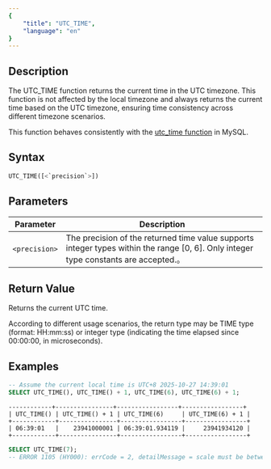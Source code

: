 ```yaml
---
{
    "title": "UTC_TIME",
    "language": "en"
}
---
```


## Description
The UTC_TIME function returns the current time in the UTC timezone. This function is not affected by the local timezone and always returns the current time based on the UTC timezone, ensuring time consistency across different timezone scenarios.

This function behaves consistently with the [utc_time function](https://dev.mysql.com/doc/refman/8.4/en/date-and-time-functions.html#function_utc-time) in MySQL.

## Syntax

```sql
UTC_TIME([<`precision`>])
```

## Parameters

| Parameter | Description |
|-----------|-------------|
| `<precision>` | The precision of the returned time value supports integer types within the range [0, 6]. Only integer type constants are accepted.。 |

## Return Value
Returns the current UTC time.

According to different usage scenarios, the return type may be TIME type (format: HH:mm:ss) or integer type (indicating the time elapsed since 00:00:00, in microseconds).

## Examples

```sql
-- Assume the current local time is UTC+8 2025-10-27 14:39:01
SELECT UTC_TIME(), UTC_TIME() + 1, UTC_TIME(6), UTC_TIME(6) + 1;
```
```text
------------+----------------+-----------------+-----------------+
| UTC_TIME() | UTC_TIME() + 1 | UTC_TIME(6)     | UTC_TIME(6) + 1 |
+------------+----------------+-----------------+-----------------+
| 06:39:01   |    23941000001 | 06:39:01.934119 |     23941934120 |
+------------+----------------+-----------------+-----------------+
```

```sql
SELECT UTC_TIME(7);
-- ERROR 1105 (HY000): errCode = 2, detailMessage = scale must be between 0 and 6
```
